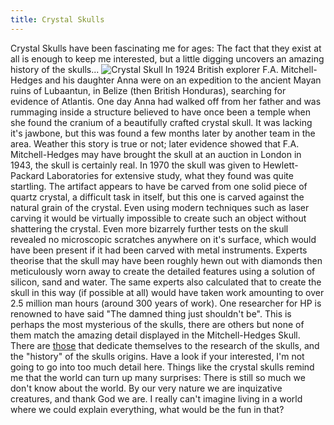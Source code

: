 ```yaml
---
title: Crystal Skulls
---
```

Crystal Skulls have been fascinating me for ages: The fact that they exist at all is enough to keep me interested, but a little digging uncovers an amazing history of the skulls... ![Crystal Skull](http://wp.roodesign.co.uk/wp-content/uploads/2006/01/crystal_skulls.jpg) In 1924 British explorer F.A. Mitchell-Hedges and his daughter Anna were on an expedition to the ancient Mayan ruins of Lubaantun, in Belize (then British Honduras), searching for evidence of Atlantis. One day Anna had walked off from her father and was rummaging inside a structure believed to have once been a temple when she found the cranium of a beautifully crafted crystal skull. It was lacking it's jawbone, but this was found a few months later by another team in the area. Weather this story is true or not; later evidence showed that F.A. Mitchell-Hedges may have brought the skull at an auction in London in 1943, the skull is certainly real. In 1970 the skull was given to Hewlett-Packard Laboratories for extensive study, what they found was quite startling. The artifact appears to have be carved from one solid piece of quartz crystal, a difficult task in itself, but this one is carved against the natural grain of the crystal. Even using modern techniques such as laser carving it would be virtually impossible to create such an object without shattering the crystal. Even more bizarrely further tests on the skull revealed no microscopic scratches anywhere on it's surface, which would have been present if it had been carved with metal instruments. Experts theorise that the skull may have been roughly hewn out with diamonds then meticulously worn away to create the detailed features using a solution of silicon, sand and water. The same experts also calculated that to create the skull in this way (if possible at all) would have taken work amounting to over 2.5 million man hours (around 300 years of work). One researcher for HP is renowned to have said "The damned thing just shouldn't be". This is perhaps the most mysterious of the skulls, there are others but none of them match the amazing detail displayed in the Mitchell-Hedges Skull. There are [those](http://www.ika-international.org) that dedicate themselves to the research of the skulls, and the "history" of the skulls origins. Have a look if your interested, I'm not going to go into too much detail here. Things like the crystal skulls remind me that the world can turn up many surprises: There is still so much we don't know about the world. By our very nature we are inquizative creatures, and thank God we are. I really can't imagine living in a world where we could explain everything, what would be the fun in that?